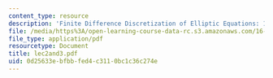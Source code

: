 ```yaml
---
content_type: resource
description: 'Finite Difference Discretization of Elliptic Equations: 1D Problem'
file: /media/https%3A/open-learning-course-data-rc.s3.amazonaws.com/16-920j-numerical-methods-for-partial-differential-equations-sma-5212-spring-2003/0d25633ebfbbfed4c3110bc1c36c274e_lec2and3.pdf
file_type: application/pdf
resourcetype: Document
title: lec2and3.pdf
uid: 0d25633e-bfbb-fed4-c311-0bc1c36c274e
---
```

